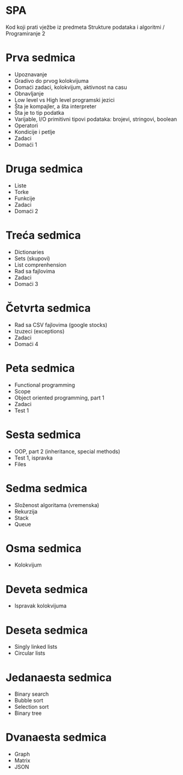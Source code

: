 # SPA

Kod koji prati vježbe iz predmeta Strukture podataka i algoritmi / Programiranje 2

# Prva sedmica
- Upoznavanje
- Gradivo do prvog kolokvijuma
- Domaći zadaci, kolokvijum, aktivnost na casu
- Obnavljanje
- Low level vs High level programski jezici
- Šta je kompajler, a šta interpreter
- Šta je to tip podatka
- Varijable, I/O primitivni tipovi podataka: brojevi, stringovi, boolean
- Operatori
- Kondicije i petlje
- Zadaci
- Domaći 1

# Druga sedmica
- Liste
- Torke
- Funkcije
- Zadaci
- Domaći 2

# Treća sedmica
- Dictionaries
- Sets (skupovi)
- List comprenhension
- Rad sa fajlovima
- Zadaci
- Domaći 3

# Četvrta sedmica
- Rad sa CSV fajlovima (google stocks)
- Izuzeci (exceptions)
- Zadaci
- Domaći 4

# Peta sedmica
- Functional programming
- Scope
- Object oriented programming, part 1
- Zadaci
- Test 1

# Sesta sedmica
- OOP, part 2 (inheritance, special methods)
- Test 1, ispravka
- Files

# Sedma sedmica
- Složenost algoritama (vremenska)
- Rekurzija
- Stack
- Queue

# Osma sedmica
- Kolokvijum

# Deveta sedmica
- Ispravak kolokvijuma

# Deseta sedmica
- Singly linked lists
- Circular lists

# Jedanaesta sedmica
- Binary search
- Bubble sort
- Selection sort
- Binary tree

# Dvanaesta sedmica
- Graph
- Matrix
- JSON

